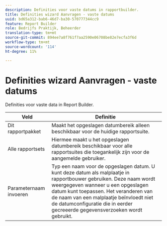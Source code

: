 ```yaml
---
description: Definities voor vaste datums in rapportbuilder.
title: Definities wizard Aanvragen - vaste datums
uuid: bd65a312-bab6-46d7-ba30-570777344cc9
feature: Report Builder
role: Bedrijfs Praktijk, Beheerder
translation-type: tm+mt
source-git-commit: 894ee7a8f761f7aa2590e06708be82e7ecfa3f6d
workflow-type: tm+mt
source-wordcount: '114'
ht-degree: 11%

---
```



# Definities wizard Aanvragen - vaste datums

Definities voor vaste data in Report Builder.

| Veld | Definitie |
|--- |--- |
| Dit rapportpakket | Maakt het opgeslagen datumbereik alleen beschikbaar voor de huidige rapportsuite. |
| Alle rapportsets | Hiermee maakt u het opgeslagen datumbereik beschikbaar voor alle rapportsuites die toegankelijk zijn voor de aangemelde gebruiker. |
| Parameternaam invoeren | Typ een naam voor de opgeslagen datum. U kunt deze datum als malplaatje in rapportbouwer gebruiken. Deze naam wordt weergegeven wanneer u een opgeslagen datum kunt toepassen. Het veranderen van de naam van een malplaatje beïnvloedt niet de datumconfiguratie die in eerder gecreeerde gegevensverzoeken wordt gebruikt. |
